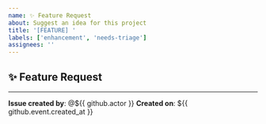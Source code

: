 ```yaml
---
name: ✨ Feature Request
about: Suggest an idea for this project
title: '[FEATURE] '
labels: ['enhancement', 'needs-triage']
assignees: ''
---
```


## ✨ Feature Request

---

**Issue created by**: @${{ github.actor }}
**Created on**: ${{ github.event.created_at }}
